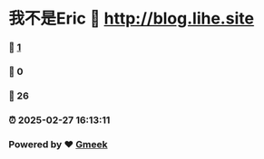 # 我不是Eric :link: http://blog.lihe.site 
### :page_facing_up: [1](http://blog.lihe.site/tag.html) 
### :speech_balloon: 0 
### :hibiscus: 26 
### :alarm_clock: 2025-02-27 16:13:11 
### Powered by :heart: [Gmeek](https://github.com/Meekdai/Gmeek)

